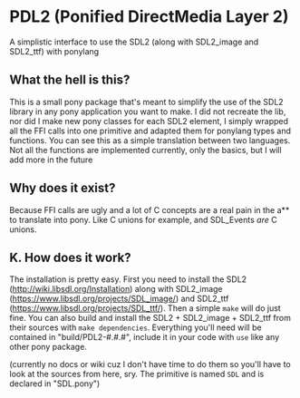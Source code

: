 # PDL2 (Ponified DirectMedia Layer 2)
A simplistic interface to use the SDL2 (along with SDL2_image and SDL2_ttf) with ponylang


## What the hell is this?
This is a small pony package that's meant to simplify the use of the SDL2 library in any pony application you want to make. I did not recreate the lib, nor did I make new pony classes for each SDL2 element, I simply wrapped all the FFI calls into one primitive and adapted them for ponylang types and functions. You can see this as a simple translation between two languages. Not all the functions are implemented currently, only the basics, but I will add more in the future

## Why does it exist?
Because FFI calls are ugly and a lot of C concepts are a real pain in the a** to translate into pony. Like C unions for example, and SDL_Events _are_ C unions.

## K. How does it work?
The installation is pretty easy. First you need to install the SDL2 (http://wiki.libsdl.org/Installation) along with SDL2_image (https://www.libsdl.org/projects/SDL_image/) and SDL2_ttf (https://www.libsdl.org/projects/SDL_ttf/).
Then a simple `make` will do just fine. You can also build and install the SDL2 + SDL2_image + SDL2_ttf from their sources with `make dependencies`.
Everything you'll need will be contained in "build/PDL2-#.#.#", include it in your code with `use` like any other pony package.

(currently no docs or wiki cuz I don't have time to do them so you'll have to look at the sources from here, sry. The primitive is named `SDL` and is declared in "SDL.pony")
